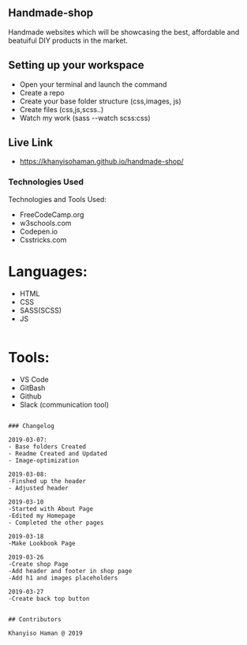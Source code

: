 ## Handmade-shop
Handmade websites which will be showcasing the best, affordable and beatuiful DIY products in the market.

## Setting up your workspace

- Open your terminal and launch the command
- Create a repo
- Create your base folder structure (css,images, js)
- Create files (css,js,scss..)
- Watch my work (sass --watch scss:css)

## Live Link
- https://khanyisohaman.github.io/handmade-shop/


### Technologies Used

Technologies and Tools Used:

- FreeCodeCamp.org
- w3schools.com
- Codepen.io
- Csstricks.com

# Languages:

- HTML
- CSS
- SASS(SCSS)
- JS

```
```
# Tools:

- VS Code
- GitBash
- Github
- Slack (communication tool)


```

### Changelog

2019-03-07:
- Base folders Created
- Readme Created and Updated
- Image-optimization

2019-03-08:
-Finshed up the header
- Adjusted header

2019-03-10
-Started with About Page
-Edited my Homepage
- Completed the other pages

2019-03-18
-Make Lookbook Page

2019-03-26
-Create shop Page
-Add header and footer in shop page
-Add h1 and images placeholders

2019-03-27
-Create back top button


## Contributors

Khanyiso Haman @ 2019